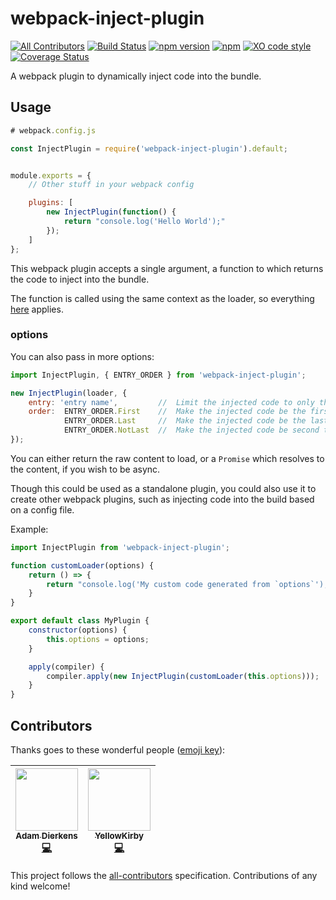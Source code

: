 # webpack-inject-plugin 
[![All Contributors](https://img.shields.io/badge/all_contributors-2-orange.svg?style=flat-square)](#contributors)
[![Build Status](https://travis-ci.org/adierkens/webpack-inject-plugin.svg?branch=master)](https://travis-ci.org/adierkens/webpack-inject-plugin) [![npm version](https://badge.fury.io/js/webpack-inject-plugin.svg)](https://badge.fury.io/js/webpack-inject-plugin) [![npm](https://img.shields.io/npm/dt/webpack-inject-plugin.svg)](https://www.npmjs.com/package/webpack-inject-plugin) [![XO code style](https://img.shields.io/badge/code_style-XO-5ed9c7.svg)](https://github.com/xojs/xo) [![Coverage Status](https://coveralls.io/repos/github/adierkens/webpack-inject-plugin/badge.svg?branch=master)](https://coveralls.io/github/adierkens/webpack-inject-plugin?branch=master)

A webpack plugin to dynamically inject code into the bundle.

## Usage

```javascript
# webpack.config.js

const InjectPlugin = require('webpack-inject-plugin').default;


module.exports = {
    // Other stuff in your webpack config

    plugins: [
        new InjectPlugin(function() {
            return "console.log('Hello World');"
        });
    ]
};
```

This webpack plugin accepts a single argument, a function to which returns the code to inject into the bundle.

The function is called using the same context as the loader, so everything [here](https://webpack.js.org/api/loaders/#the-loader-context) applies.


### options
You can also pass in more options:

```javascript
import InjectPlugin, { ENTRY_ORDER } from 'webpack-inject-plugin';

new InjectPlugin(loader, {
    entry: 'entry name',         //  Limit the injected code to only the entry w/ this name
    order:  ENTRY_ORDER.First    //  Make the injected code be the first entry point
            ENTRY_ORDER.Last     //  Make the injected code be the last entry point
            ENTRY_ORDER.NotLast  //  Make the injected code be second to last. (The last entry module is the API of the bundle. Useful when you don't want to override that.) This is the default.
});

```

You can either return the raw content to load, or a `Promise` which resolves to the content, if you wish to be async.

Though this could be used as a standalone plugin, you could also use it to create other webpack plugins, such as injecting code into the build based on a config file.

Example:
```javascript
import InjectPlugin from 'webpack-inject-plugin';

function customLoader(options) {
    return () => {
        return "console.log('My custom code generated from `options`');"
    }
}

export default class MyPlugin {
    constructor(options) {
        this.options = options;
    }

    apply(compiler) {
        compiler.apply(new InjectPlugin(customLoader(this.options)));
    }
}
```

## Contributors

Thanks goes to these wonderful people ([emoji key](https://github.com/kentcdodds/all-contributors#emoji-key)):

<!-- ALL-CONTRIBUTORS-LIST:START - Do not remove or modify this section -->
<!-- prettier-ignore -->
| [<img src="https://avatars1.githubusercontent.com/u/13004162?v=4" width="100px;"/><br /><sub><b>Adam Dierkens</b></sub>](https://adamdierkens.com)<br />[💻](https://github.com/adierkens/webpack-inject-plugin/commits?author=adierkens "Code") | [<img src="https://avatars1.githubusercontent.com/u/1654019?v=4" width="100px;"/><br /><sub><b>YellowKirby</b></sub>](https://github.com/YellowKirby)<br />[💻](https://github.com/adierkens/webpack-inject-plugin/commits?author=YellowKirby "Code") |
| :---: | :---: |
<!-- ALL-CONTRIBUTORS-LIST:END -->

This project follows the [all-contributors](https://github.com/kentcdodds/all-contributors) specification. Contributions of any kind welcome!
